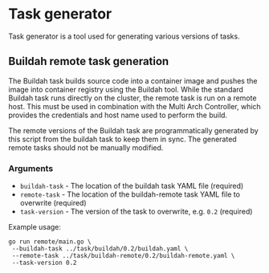 # Task generator
Task generator is a tool used for generating various versions of tasks. 

## Buildah remote task generation
The Buildah task builds source code into a container image and pushes the image into container registry using the Buildah tool. 
While the standard Buildah task runs directly on the cluster, the remote task is run on a remote host. 
This must be used in combination with the Multi Arch Controller, which provides the credentials and host name used to perform the build.

The remote versions of the Buildah task are programmatically generated by this script from the buildah task to keep them in sync. The generated remote tasks should not be manually modified.

### Arguments
- `buildah-task` - The location of the buildah task YAML file (required)
- `remote-task` - The location of the buildah-remote task YAML file to overwrite (required)
- `task-version` - The version of the task to overwrite, e.g. `0.2` (required)

Example usage: 
```
go run remote/main.go \
 --buildah-task ../task/buildah/0.2/buildah.yaml \
 --remote-task ../task/buildah-remote/0.2/buildah-remote.yaml \
 --task-version 0.2
```

